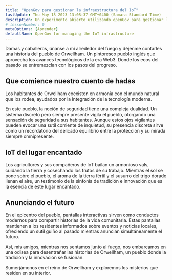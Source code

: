 ```yaml
---
title: "OpenGov para gestionar la infraestructura del IoT"
lastUpdate: Thu May 18 2023 13:08:37 GMT+0400 (Samara Standard Time)
description: Un experimento abierto utilizando openGov para gestionar la infraestructura del IoT de un pequeño pueblo inglés.
# lessonNumber: 0
metaOptions: [Aprender]
defaultName: OpenGov for managing the IoT infrastructure
---
```


<LessonVideo :videos="[{src: 'https://crustipfs.info/ipfs/QmXBrymdTnMPDDxqjxFW6ciKayeCM9VaQVru895xtqjFQn', type: 'webm'}]" />

<RoboAcademyText fWeight="500">
Damas y caballeros, únanse a mí alrededor del fuego y déjenme contarles una historia del pueblo de Orwellham. Un pintoresco pueblo inglés que aprovecha los avances tecnológicos de la era Web3. Donde los ecos del pasado se entremezclan con los pasos del progreso.
</RoboAcademyText>

## Que comience nuestro cuento de hadas

Los habitantes de Orwellham coexisten en armonía con el mundo natural que los rodea, ayudados por la integración de la tecnología moderna.

En este pueblo, la noción de seguridad tiene una compleja dualidad. Un sistema discreto pero siempre presente vigila el pueblo, otorgando una sensación de seguridad a sus habitantes. Aunque estos ojos vigilantes pueden evocar una sutil corriente de inquietud, su presencia discreta sirve como un recordatorio del delicado equilibrio entre la protección y su mirada siempre omnipresente.

## IoT del lugar encantado

Los agricultores y sus compañeros de IoT bailan un armonioso vals, cuidando la tierra y cosechando los frutos de su trabajo. Mientras el sol se pone sobre el pueblo, el aroma de la tierra fértil y el susurro del trigo dorado llenan el aire, un testimonio de la sinfonía de tradición e innovación que es la esencia de este lugar encantado.

## Anunciando el futuro

En el epicentro del pueblo, pantallas interactivas sirven como conductos modernos para compartir historias de la vida comunitaria. Estas pantallas mantienen a los residentes informados sobre eventos y noticias locales, ofreciendo un sutil guiño al pasado mientras anuncian simultáneamente el futuro.

<RoboAcademyText>
Así, mis amigos, mientras nos sentamos junto al fuego, nos embarcamos en una odisea para desentrañar las historias de Orwellham, un pueblo donde la tradición y la innovación se fusionan.

Sumerjámonos en el reino de Orwellham y exploremos los misterios que residen en su interior.
</RoboAcademyText>